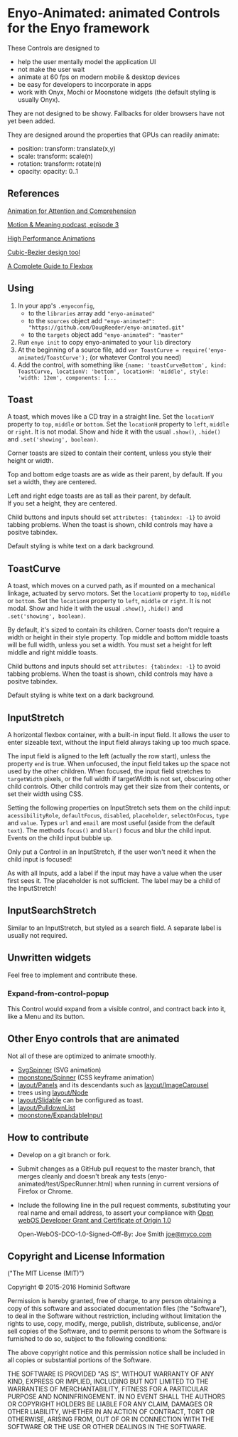 # Enyo-Animated: animated Controls for the Enyo framework

These Controls are designed to
* help the user mentally model the application UI
* not make the user wait
* animate at 60 fps on modern mobile & desktop devices
* be easy for developers to incorporate in apps
* work with Onyx, Mochi or Moonstone widgets (the default styling is usually Onyx).

They are not designed to be showy.  Fallbacks for older browsers have not yet been added.

They are designed around the properties that GPUs can readily animate:
* position: transform: translate(x,y)
* scale: transform: scale(n)
* rotation: transform: rotate(n)
* opacity: opacity: 0..1


## References

[Animation for Attention and Comprehension](http://www.nngroup.com/articles/animation-usability/)

[Motion & Meaning podcast, episode 3](http://motionandmeaning.io/episode03.html)

[High Performance Animations](http://www.html5rocks.com/en/tutorials/speed/high-performance-animations/)

[Cubic-Bezier design tool](http://cubic-bezier.com/)

[A Complete Guide to Flexbox](https://css-tricks.com/snippets/css/a-guide-to-flexbox/)


## Using

1. In your app's `.enyoconfig`, 
	- to the `libraries` array add `"enyo-animated"`
	- to the `sources` object add `"enyo-animated": "https://github.com/DougReeder/enyo-animated.git"`
	- to the `targets` object add `"enyo-animated": "master"`
2. Run `enyo init` to copy enyo-animated to your `lib` directory
3. At the beginning of a source file, add `var ToastCurve = require('enyo-animated/ToastCurve');` 
(or whatever Control you need)
4. Add the control, with something like `{name: 'toastCurveBottom', kind: ToastCurve, locationV: 'bottom', locationH: 'middle', style: 'width: 12em', components: [...`

## Toast

A toast, which moves like a CD tray in a straight line.
Set the `locationV` property to `top`, `middle` or `bottom`.
Set the `locationH` property to `left`, `middle` or `right`.
It is not modal.
Show and hide it with the usual `.show()`, `.hide()` and `.set('showing', boolean)`.

Corner toasts are sized to contain their content, unless you style their height or width.

Top and bottom edge toasts are as wide as their parent, by default.
If you set a width, they are centered.

Left and right edge toasts are as tall as their parent, by default.  
If you set a height, they are centered.

Child buttons and inputs should set `attributes: {tabindex: -1}` to avoid tabbing problems.
When the toast is shown, child controls may have a positve tabindex.

Default styling is white text on a dark background.


## ToastCurve

A toast, which moves on a curved path, as if mounted on a mechanical linkage, actuated by servo motors.
Set the `locationV` property to `top`, `middle` or `bottom`.
Set the `locationH` property to `left`, `middle` or `right`.
It is not modal.
Show and hide it with the usual `.show()`, `.hide()` and `.set('showing', boolean)`.

By default, it's sized to contain its children.
Corner toasts don't require a width or height in their style property. 
Top middle and bottom middle toasts will be full width, unless you set a width.
You must set a height for left middle and right middle toasts.

Child buttons and inputs should set `attributes: {tabindex: -1}` to avoid tabbing problems.
When the toast is shown, child controls may have a positve tabindex.

Default styling is white text on a dark background.


## InputStretch

A horizontal flexbox container, with a built-in input field. It allows the user to enter sizeable text, without the input
field always taking up too much space.

The input field is aligned to the left (actually the row start), unless the property `end` is true.
When unfocused, the input field takes up the space not used by the other children.
When focused, the input field stretches to `targetWidth` pixels,
 or the full width if targetWidth is not set, obscuring other child controls.
Other child controls may get their size from their contents, or set their width using CSS.

Setting the following properties on InputStretch sets them on the child input: `acessibilityRole`, `defaultFocus`, 
`disabled`, `placeholder`, `selectOnFocus`, `type` and `value`.
Types `url` and `email` are most useful (aside from the default `text`).
The methods `focus()` and `blur()` focus and blur the child input.
Events on the child input bubble up.

Only put a Control in an InputStretch, if the user won't need it when the child input is focused!

As with all Inputs, add a label if the input may have a value when the user first sees it.
The placeholder is not sufficient.  The label may be a child of the InputStretch!


## InputSearchStretch

Similar to an InputStretch, but styled as a search field.
A separate label is usually not required.


## Unwritten widgets

Feel free to implement and contribute these.

### Expand-from-control-popup

This Control would expand from a visible control, and contract back into it, like a Menu and its button.


## Other Enyo controls that are animated

Not all of these are optimized to animate smoothly.

* [SvgSpinner](https://github.com/infusionsoft/enyo-svg-spinner) (SVG animation)
* [moonstone/Spinner](http://enyojs.com/docs/latest/index.html#/kind/moonstone/Spinner/Spinner) (CSS keyframe animation)
* [layout/Panels](http://enyojs.com/docs/latest/index.html#/kind/layout/Panels/Panels) 
and its descendants such as [layout/ImageCarousel](http://enyojs.com/docs/latest/index.html#/kind/layout/ImageCarousel/ImageCarousel)
* trees using [layout/Node](http://enyojs.com/docs/latest/index.html#/kind/layout/Node/Node)
* [layout/Slidable](http://enyojs.com/docs/latest/index.html#/kind/layout/Slideable/Slideable) can be configured as toast.
* [layout/PulldownList](http://enyojs.com/docs/latest/index.html#/kind/layout/PulldownList/PulldownList)
* [moonstone/ExpandableInput](http://enyojs.com/docs/latest/index.html#/kind/moonstone/ExpandableInput/ExpandableInput)


## How to contribute

* Develop on a git branch or fork.
* Submit changes as a GitHub pull request to the master branch, that merges cleanly and doesn't break any tests (enyo-animated/test/SpecRunner.html) when running in current versions of Firefox or Chrome.
* Include the following line in the pull request comments, substituting your real name and email address, 
to assert your compliance with [Open webOS Developer Grant and Certificate of Origin 1.0](http://www.openwebosproject.org/community/governance/dco/)
 
	Open-WebOS-DCO-1.0-Signed-Off-By: Joe Smith <joe@myco.com>


## Copyright and License Information

("The MIT License (MIT)")

Copyright © 2015-2016 Hominid Software

Permission is hereby granted, free of charge, to any person obtaining a copy
of this software and associated documentation files (the "Software"), to deal
in the Software without restriction, including without limitation the rights
to use, copy, modify, merge, publish, distribute, sublicense, and/or sell
copies of the Software, and to permit persons to whom the Software is
furnished to do so, subject to the following conditions:

The above copyright notice and this permission notice shall be included in
all copies or substantial portions of the Software.

THE SOFTWARE IS PROVIDED "AS IS", WITHOUT WARRANTY OF ANY KIND, EXPRESS OR
IMPLIED, INCLUDING BUT NOT LIMITED TO THE WARRANTIES OF MERCHANTABILITY,
FITNESS FOR A PARTICULAR PURPOSE AND NONINFRINGEMENT. IN NO EVENT SHALL THE
AUTHORS OR COPYRIGHT HOLDERS BE LIABLE FOR ANY CLAIM, DAMAGES OR OTHER
LIABILITY, WHETHER IN AN ACTION OF CONTRACT, TORT OR OTHERWISE, ARISING FROM,
OUT OF OR IN CONNECTION WITH THE SOFTWARE OR THE USE OR OTHER DEALINGS IN
THE SOFTWARE.
